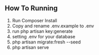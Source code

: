 ## How To Running

1. Run Composer Install
2. Copy and rename .env.example to .env
3. run php artisan key:generate
4. setting .env for your database
5. php artisan migrate:fresh --seed
6. php artisan serve
